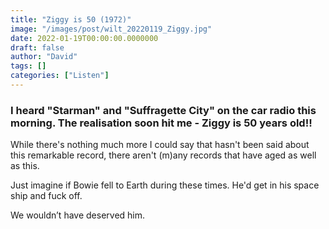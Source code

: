 ```yaml
---
title: "Ziggy is 50 (1972)"
image: "/images/post/wilt_20220119_Ziggy.jpg"
date: 2022-01-19T00:00:00.0000000
draft: false
author: "David"
tags: []
categories: ["Listen"]
---
```

### I heard "Starman" and "Suffragette City" on the car radio this morning. The realisation soon hit me - Ziggy is 50 years old!!

 While there's nothing much more I could say that hasn't been said about this remarkable record, there aren't (m)any records that have aged as well as this.

 Just imagine if Bowie fell to Earth during these times. He'd get in his space ship and fuck off.   
  
We wouldn’t have deserved him.